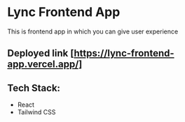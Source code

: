 # Lync Frontend App
This is frontend app in which you can give user experience

## Deployed link [https://lync-frontend-app.vercel.app/]

## Tech Stack:
- React
- Tailwind CSS

